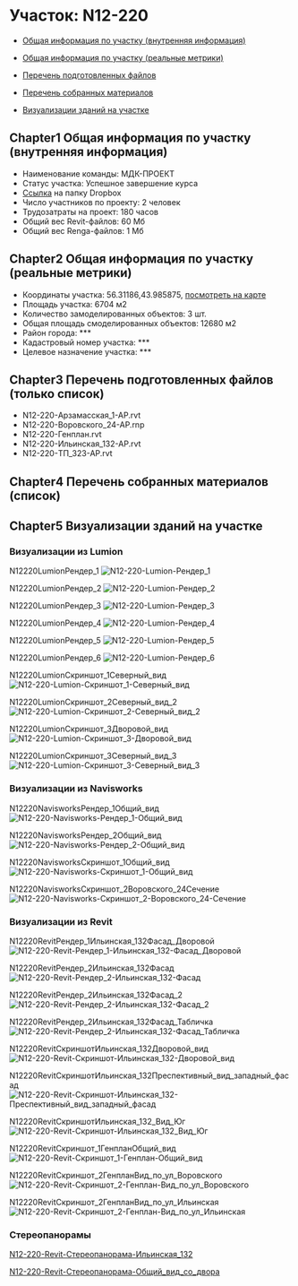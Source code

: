 # Участок: N12-220

* [Общая информация по участку (внутренняя информация)](#Chapter1)

* [Общая информация по участку (реальные метрики)](#Chapter2)

* [Перечень подготовленных файлов](#Chapter3)

* [Перечень собранных материалов](#Chapter4)

* [Визуализации зданий на участке](#Chapter5)

## <a id="test">Chapter1</a> Общая информация по участку (внутренняя информация)
+ Наименование команды: МДК-ПРОЕКТ
+ Статус участка: Успешное завершение курса
+ [Ссылка](https://www.dropbox.com/sh/wvvgv1nw1iqred9/AAAn4WLvFk453xUSm3Xzpxzra/N12_220?dl=0) на папку Dropbox
+ Число участников по проекту: 2 человек
+ Трудозатраты на проект: 180 часов
+ Общий вес Revit-файлов: 60 Мб
+ Общий вес Renga-файлов: 1 Мб
## <a id="test">Chapter2</a> Общая информация по участку (реальные метрики)
+ Координаты участка: 56.31186,43.985875, [посмотреть на карте](https://yandex.ru/maps/47/nizhny-novgorod/?ll=56.31186%2C43.985875&z=19)
+ Площадь участка: 6704 м2
+ Количество замоделированных объектов: 3 шт.
+ Общая площадь смоделированных объектов: 12680 м2
+ Район города: *** 
+ Кадастровый номер участка: *** 
+ Целевое назначение участка: *** 
## <a id="test">Chapter3</a> Перечень подготовленных файлов (только список)
+ N12-220-Арзамасская_1-АР.rvt
+ N12-220-Воровского_24-АР.rnp
+ N12-220-Генплан.rvt
+ N12-220-Ильинская_132-АР.rvt
+ N12-220-ТП_323-АР.rvt
## <a id="test">Chapter4</a> Перечень собранных материалов (список)
## <a id="test">Chapter5</a> Визуализации зданий на участке
### Визуализации из Lumion
N12220LumionРендер_1
![N12-220-Lumion-Рендер_1](/Images/N12_220/N12-220-Lumion-Рендер_1_Compressed.jpg)

N12220LumionРендер_2
![N12-220-Lumion-Рендер_2](/Images/N12_220/N12-220-Lumion-Рендер_2_Compressed.jpg)

N12220LumionРендер_3
![N12-220-Lumion-Рендер_3](/Images/N12_220/N12-220-Lumion-Рендер_3_Compressed.jpg)

N12220LumionРендер_4
![N12-220-Lumion-Рендер_4](/Images/N12_220/N12-220-Lumion-Рендер_4_Compressed.jpg)

N12220LumionРендер_5
![N12-220-Lumion-Рендер_5](/Images/N12_220/N12-220-Lumion-Рендер_5_Compressed.jpg)

N12220LumionРендер_6
![N12-220-Lumion-Рендер_6](/Images/N12_220/N12-220-Lumion-Рендер_6_Compressed.jpg)

N12220LumionСкриншот_1Северный_вид
![N12-220-Lumion-Скриншот_1-Северный_вид](/Images/N12_220/N12-220-Lumion-Скриншот_1-Северный_вид_Compressed.jpg)

N12220LumionСкриншот_2Северный_вид_2
![N12-220-Lumion-Скриншот_2-Северный_вид_2](/Images/N12_220/N12-220-Lumion-Скриншот_2-Северный_вид_2_Compressed.jpg)

N12220LumionСкриншот_3Дворовой_вид
![N12-220-Lumion-Скриншот_3-Дворовой_вид](/Images/N12_220/N12-220-Lumion-Скриншот_3-Дворовой_вид_Compressed.jpg)

N12220LumionСкриншот_3Северный_вид_3
![N12-220-Lumion-Скриншот_3-Северный_вид_3](/Images/N12_220/N12-220-Lumion-Скриншот_3-Северный_вид_3_Compressed.jpg)

### Визуализации из Navisworks
N12220NavisworksРендер_1Общий_вид
![N12-220-Navisworks-Рендер_1-Общий_вид](/Images/N12_220/N12-220-Navisworks-Рендер_1-Общий_вид_Compressed.jpg)

N12220NavisworksРендер_2Общий_вид
![N12-220-Navisworks-Рендер_2-Общий_вид](/Images/N12_220/N12-220-Navisworks-Рендер_2-Общий_вид_Compressed.jpg)

N12220NavisworksСкриншот_1Общий_вид
![N12-220-Navisworks-Скриншот_1-Общий_вид](/Images/N12_220/N12-220-Navisworks-Скриншот_1-Общий_вид_Compressed.jpg)

N12220NavisworksСкриншот_2Воровского_24Сечение
![N12-220-Navisworks-Скриншот_2-Воровского_24-Сечение](/Images/N12_220/N12-220-Navisworks-Скриншот_2-Воровского_24-Сечение_Compressed.jpg)

### Визуализации из Revit
N12220RevitРендер_1Ильинская_132Фасад_Дворовой
![N12-220-Revit-Рендер_1-Ильинская_132-Фасад_Дворовой](/Images/N12_220/N12-220-Revit-Рендер_1-Ильинская_132-Фасад_Дворовой_Compressed.jpg)

N12220RevitРендер_2Ильинская_132Фасад
![N12-220-Revit-Рендер_2-Ильинская_132-Фасад](/Images/N12_220/N12-220-Revit-Рендер_2-Ильинская_132-Фасад_Compressed.jpg)

N12220RevitРендер_2Ильинская_132Фасад_2
![N12-220-Revit-Рендер_2-Ильинская_132-Фасад_2](/Images/N12_220/N12-220-Revit-Рендер_2-Ильинская_132-Фасад_2_Compressed.jpg)

N12220RevitРендер_2Ильинская_132Фасад_Табличка
![N12-220-Revit-Рендер_2-Ильинская_132-Фасад_Табличка](/Images/N12_220/N12-220-Revit-Рендер_2-Ильинская_132-Фасад_Табличка_Compressed.jpg)

N12220RevitСкриншотИльинская_132Дворовой_вид
![N12-220-Revit-Скриншот-Ильинская_132-Дворовой_вид](/Images/N12_220/N12-220-Revit-Скриншот-Ильинская_132-Дворовой_вид_Compressed.jpg)

N12220RevitСкриншотИльинская_132Преспективный_вид_западный_фасад
![N12-220-Revit-Скриншот-Ильинская_132-Преспективный_вид_западный_фасад](/Images/N12_220/N12-220-Revit-Скриншот-Ильинская_132-Преспективный_вид_западный_фасад_Compressed.jpg)

N12220RevitСкриншотИльинская_132_Вид_Юг
![N12-220-Revit-Скриншот-Ильинская_132_Вид_Юг](/Images/N12_220/N12-220-Revit-Скриншот-Ильинская_132_Вид_Юг_Compressed.jpg)

N12220RevitСкриншот_1ГенпланОбщий_вид
![N12-220-Revit-Скриншот_1-Генплан-Общий_вид](/Images/N12_220/N12-220-Revit-Скриншот_1-Генплан-Общий_вид_Compressed.jpg)

N12220RevitСкриншот_2ГенпланВид_по_ул_Воровского
![N12-220-Revit-Скриншот_2-Генплан-Вид_по_ул_Воровского](/Images/N12_220/N12-220-Revit-Скриншот_2-Генплан-Вид_по_ул_Воровского_Compressed.jpg)

N12220RevitСкриншот_2ГенпланВид_по_ул_Ильинская
![N12-220-Revit-Скриншот_2-Генплан-Вид_по_ул_Ильинская](/Images/N12_220/N12-220-Revit-Скриншот_2-Генплан-Вид_по_ул_Ильинская_Compressed.jpg)

### Стереопанорамы
[N12-220-Revit-Стереопанорама-Ильинская_132](https://pano.autodesk.com/pano.html?url=jpgs/6bb24429-ea15-486f-8d71-a050b4da9baa&version=2)

[N12-220-Revit-Стереопанорама-Общий_вид_со_двора](https://pano.autodesk.com/pano.html?url=jpgs/8faee602-eab0-4e68-83c0-b73bfe334c1d&version=2)


